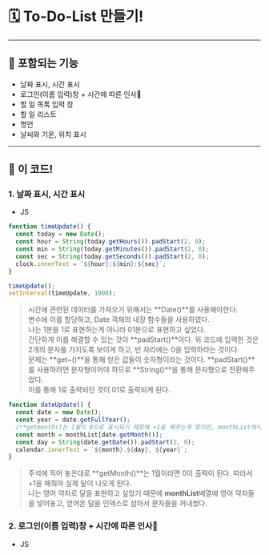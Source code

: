 # 🗓 To-Do-List 만들기!

---

## 🤔 포함되는 기능

- 날짜 표시, 시간 표시
- 로그인(이름 입력)창 + 시간에 따른 인사👋
- 할 일 목록 입력 창
- 할 일 리스트
- 명언
- 날씨와 기온, 위치 표시

---

## 👀 이 코드!

### 1. 날짜 표시, 시간 표시

- JS

```javascript
function timeUpdate() {
  const today = new Date();
  const hour = String(today.getHours()).padStart(2, 0);
  const min = String(today.getMinutes()).padStart(2, 0);
  const sec = String(today.getSeconds()).padStart(2, 0);
  clock.innerText = `${hour}:${min}:${sec}`;
}

timeUpdate();
setInterval(timeUpdate, 1000);
```

> 시간에 관련된 데이터를 가져오기 위해서는 **Date()**를 사용해야한다.  
> 변수에 이를 할당하고, Date 객체의 내장 함수들을 사용하였다.  
> 나는 1분을 1로 표현하는게 아니라 01분으로 표현하고 싶었다.  
> 간단하게 이를 해결할 수 있는 것이 **padStart()**이다. 위 코드에 입력한 것은 2개의 문자를 가지도록 보이게 하고, 빈 자리에는 0을 입력하라는 것이다.  
> 문제는 **get~()**을 통해 얻은 값들이 숫자형이라는 것이다. **padStart()**를 사용하려면 문자형이어야 하므로 **String()**을 통해 문자형으로 전환해주었다.  
> 이를 통해 1로 출력되던 것이 01로 출력되게 된다.

```javascript
function dateUpdate() {
  const date = new Date();
  const year = date.getFullYear();
  /**getmonth()는 1월이 0으로 표시되기 때문에 +1을 해주는게 맞지만, monthList에서는 1월(Jan)의 index가 0번이므로 +1을 안해도 된다. */
  const month = monthList[date.getMonth()];
  const day = String(date.getDate()).padStart(2, 0);
  calendar.innerText = `${month}.${day}, ${year}`;
}
```

> 주석에 적어 놓은대로 **getMonth()**는 1월이라면 0이 출력이 된다. 따라서 +1을 해줘야 실제 달이 나오게 된다.  
> 나는 영어 약자로 달을 표현하고 싶었기 때문에 **monthList**배열에 영어 약자들을 넣어놓고, 얻어온 달을 인덱스로 삼아서 문자들을 꺼내썼다.

### 2. 로그인(이름 입력)창 + 시간에 따른 인사👋

- JS

```javascript

```
